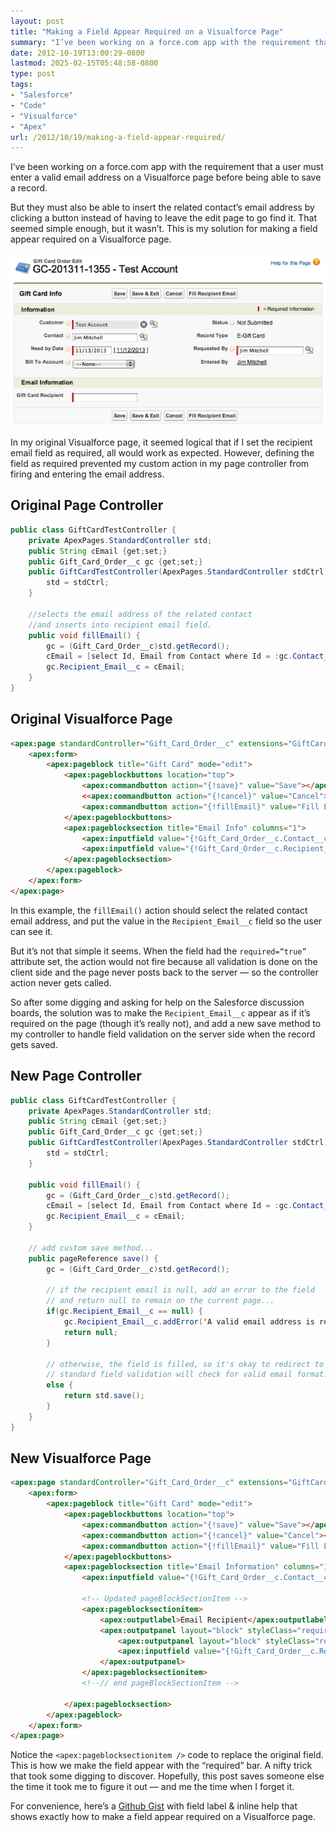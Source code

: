 ```yaml
---
layout: post
title: "Making a Field Appear Required on a Visualforce Page"
summary: "I’ve been working on a force.com app with the requirement that a user must enter a valid email address on a Visualforce page before being able to save a record."
date: 2012-10-19T13:00:29-0800
lastmod: 2025-02-15T05:48:58-0800
type: post
tags:
- "Salesforce"
- "Code"
- "Visualforce"
- "Apex"
url: /2012/10/19/making-a-field-appear-required/
---
```


I’ve been working on a force.com app with the requirement that a user must enter a valid email address on a Visualforce page before being able to save a record.

But they must also be able to insert the related contact’s email address by clicking a button instead of having to leave the edit page to go find it. That seemed simple enough, but it wasn’t. This is my solution for making a field appear required on a Visualforce page.

![Auto-generated description: A digital form for editing a gift card order displays various fields such as customer details, order number, and email information.](916e8e3574.png)

In my original Visualforce page, it seemed logical that if I set the recipient email field as required, all would work as expected. However, defining the field as required prevented my custom action in my page controller from firing and entering the email address.

## Original Page Controller

```java
public class GiftCardTestController {
    private ApexPages.StandardController std;
    public String cEmail {get;set;}
    public Gift_Card_Order__c gc {get;set;}
    public GiftCardTestController(ApexPages.StandardController stdCtrl) {
        std = stdCtrl;
    }

    //selects the email address of the related contact
    //and inserts into recipient email field.
    public void fillEmail() {
        gc = (Gift_Card_Order__c)std.getRecord();
        cEmail = [select Id, Email from Contact where Id = :gc.Contact__c].Email;
        gc.Recipient_Email__c = cEmail;
    }
}
```

## Original Visualforce Page

```html
<apex:page standardController="Gift_Card_Order__c" extensions="GiftCardTestController" title="Gift Card Test">
	<apex:form>
		<apex:pageblock title="Gift Card" mode="edit">
			<apex:pageblockbuttons location="top">
				<apex:commandbutton action="{!save}" value="Save"></apex:commandbutton>
				<<apex:commandbutton action="{!cancel}" value="Cancel"></apex:commandbutton>
				<apex:commandbutton action="{!fillEmail}" value="Fill Email"></apex:commandbutton>
			</apex:pageblockbuttons>
			<apex:pageblocksection title="Email Info" columns="1">
				<apex:inputfield value="{!Gift_Card_Order__c.Contact__c}"></apex:inputfield>
				<apex:inputfield value="{!Gift_Card_Order__c.Recipient_Email__c}" required="true"></apex:inputfield>
			</apex:pageblocksection>
		</apex:pageblock>
	</apex:form>
</apex:page>
```

In this example, the `fillEmail()` action should select the related contact email address, and put the value in the `Recipient_Email__c` field so the user can see it.

But it’s not that simple it seems. When the field had the `required=“true”` attribute set, the action would not fire because all validation is done on the client side and the page never posts back to the server — so the controller action never gets called.

So after some digging and asking for help on the Salesforce discussion boards, the solution was to make the `Recipient_Email__c` appear as if it’s required on the page (though it’s really not), and add a new save method to my controller to handle field validation on the server side when the record gets saved.

## New Page Controller

```java
public class GiftCardTestController {
    private ApexPages.StandardController std;
    public String cEmail {get;set;}
    public Gift_Card_Order__c gc {get;set;}
    public GiftCardTestController(ApexPages.StandardController stdCtrl) {
        std = stdCtrl;
    }

    public void fillEmail() {
        gc = (Gift_Card_Order__c)std.getRecord();
        cEmail = [select Id, Email from Contact where Id = :gc.Contact__c].Email;
        gc.Recipient_Email__c = cEmail;
    }

    // add custom save method...
    public pageReference save() {
        gc = (Gift_Card_Order__c)std.getRecord();

        // if the recipient email is null, add an error to the field
        // and return null to remain on the current page...
        if(gc.Recipient_Email__c == null) {
            gc.Recipient_Email__c.addError('A valid email address is required.');
            return null;
        }

        // otherwise, the field is filled, so it's okay to redirect to view page.
        // standard field validation will check for valid email format.
        else {
            return std.save();
        }
    }
}
```

## New Visualforce Page

```html
<apex:page standardController="Gift_Card_Order__c" extensions="GiftCardTestController" title="Gift Card Test">
    <apex:form>
        <apex:pageblock title="Gift Card" mode="edit">
            <apex:pageblockbuttons location="top">
                <apex:commandbutton action="{!save}" value="Save"></apex:commandbutton>
                <apex:commandbutton action="{!cancel}" value="Cancel"></apex:commandbutton>
                <apex:commandbutton action="{!fillEmail}" value="Fill Email"></apex:commandbutton>
            </apex:pageblockbuttons>
            <apex:pageblocksection title="Email Information" columns="1">
                <apex:inputfield value="{!Gift_Card_Order__c.Contact__c}"></apex:inputfield>

                <!-- Updated pageBlockSectionItem -->
                <apex:pageblocksectionitem>
                    <apex:outputlabel>Email Recipient</apex:outputlabel>
                    <apex:outputpanel layout="block" styleClass="requiredInput">
                        <apex:outputpanel layout="block" styleClass="requiredBlock"></apex:outputpanel>
                        <apex:inputfield value="{!Gift_Card_Order__c.Recipient_Email__c}"></apex:inputfield>
                    </apex:outputpanel>
                </apex:pageblocksectionitem>
                <!--// end pageBlockSectionItem -->

            </apex:pageblocksection>
        </apex:pageblock>
    </apex:form>
</apex:page>
```

Notice the `<apex:pageblocksectionitem />` code to replace the original field. This is how we make the field appear with the “required” bar. A nifty trick that took some digging to discover. Hopefully, this post saves someone else the time it took me to figure it out — and me the time when I forget it.

For convenience, here’s a [Github Gist](https://gist.github.com/jimmitchell/4595878) with field label & inline help that shows exactly how to make a field appear required on a Visualforce page.
